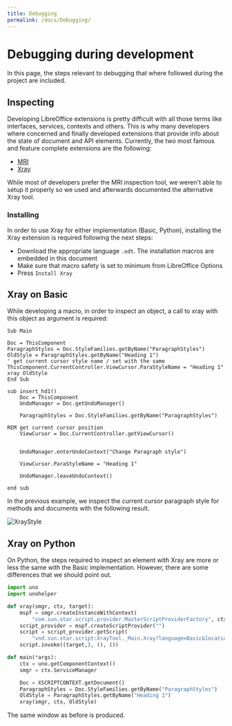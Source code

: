 ```yaml
---
title: Debugging
permalink: /docs/Debugging/
---
```


# Debugging during development
In this page, the steps relevant to debugging that where followed during the project are included. 

## Inspecting
Developing LibreOffice extensions is pretty difficult with all those terms like interfaces, services, contexts and others. This is why many developers where concerned and finally developed extensions that provide info about the state of document and API elements. Currently, the two most famous and feature complete extensions are the following:
* [MRI](https://extensions.libreoffice.org/extensions/mri-uno-object-inspection-tool)
* [Xray](http://berma.pagesperso-orange.fr/index2.html)

While most of developers prefer the MRI inspection tool, we weren't able to setup it properly so we used and afterwards documented the alternative Xray tool.

### Installing 
In order to use Xray for either implementation (Basic, Python), installing the Xray extension is required following the next steps:
* Download the appropriate language `.odt`. The installation macros are embedded in this document
* Make sure that macro safety is set to minimum from LibreOffice Options
* Press `Install Xray`

## Xray on Basic
While developing a macro, in order to inspect an object, a call to xray with this object as argument is required:
```Basic
Sub Main

Doc = ThisComponent
ParagraphStyles = Doc.StyleFamilies.getByName("ParagraphStyles")
OldStyle = ParagraphStyles.getByName("Heading 1")
' get current cursor style name / set with the same 
ThisComponent.CurrentController.ViewCursor.ParaStyleName = "Heading 1"
xray OldStyle
End Sub

sub insert_hd1()
    Doc = ThisComponent
    UndoManager = Doc.getUndoManager()
    
    ParagraphStyles = Doc.StyleFamilies.getByName("ParagraphStyles")
    
REM get current cursor position
    ViewCursor = Doc.CurrentController.getViewCursor()
    

    UndoManager.enterUndoContext("Change Paragraph style")
    
    ViewCursor.ParaStyleName = "Heading 1"

    UndoManager.leaveUndoContext()

end sub
```
In the previous example, we inspect the current cursor paragraph style for methods and documents with the following result.  

![XrayStyle](https://i.imgur.com/4IQiAOD.png)   

## Xray on Python
On Python, the steps required to inspect an element with Xray are more or less the same with the Basic implementation. However, there are some differences that we should point out. 
```Python
import uno
import unohelper

def xray(smgr, ctx, target):
    mspf = smgr.createInstanceWithContext(
        "com.sun.star.script.provider.MasterScriptProviderFactory", ctx)
    script_provider = mspf.createScriptProvider("")
    script = script_provider.getScript(
        "vnd.sun.star.script:XrayTool._Main.Xray?language=Basic&location=application")
    script.invoke((target,), (), ())

def main(*args):
    ctx = uno.getComponentContext()
    smgr = ctx.ServiceManager

    Doc = XSCRIPTCONTEXT.getDocument()
    ParagraphStyles = Doc.StyleFamilies.getByName("ParagraphStyles")
    OldStyle = ParagraphStyles.getByName("Heading 1")
    xray(smgr, ctx, OldStyle)
```

The same window as before is produced.